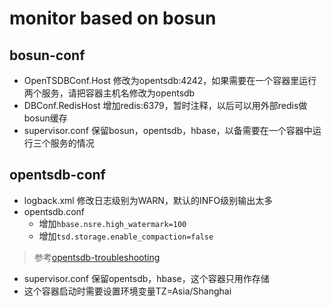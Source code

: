 # monitor based on bosun

## bosun-conf
* OpenTSDBConf.Host 修改为opentsdb:4242，如果需要在一个容器里运行两个服务，请把容器主机名修改为opentsdb
* DBConf.RedisHost 增加redis:6379，暂时注释，以后可以用外部redis做bosun缓存
* supervisor.conf 保留bosun，opentsdb，hbase，以备需要在一个容器中运行三个服务的情况

## opentsdb-conf
* logback.xml 修改日志级别为WARN，默认的INFO级别输出太多
* opentsdb.conf 
    * 增加`hbase.nsre.high_watermark=100`
    * 增加`tsd.storage.enable_compaction=false`
> 参考[opentsdb-troubleshooting](http://opentsdb.net/docs/build/html/user_guide/troubleshooting.html)
* supervisor.conf 保留opentsdb，hbase，这个容器只用作存储
* 这个容器启动时需要设置环境变量TZ=Asia/Shanghai